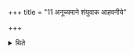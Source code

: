 +++
title = "11 अनूच्यमाने शंयुवाक आहवनीये"

+++

<details><summary>थिते</summary>

11. While the Śaṁyuvāka is being recited by the Hotr̥, the Adhvaryu throws the enclosing sticks in the Āhavanīya.
</details>
